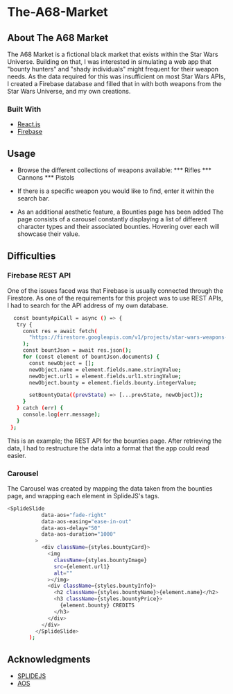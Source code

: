 # The-A68-Market
 
## About The A68 Market

The A68 Market is a fictional black market that exists within the Star Wars Universe. Building on that, I was interested in simulating a web app that "bounty hunters" and "shady individuals" might frequent for their weapon needs. As the data required for this was insufficient on most Star Wars APIs, I created a Firebase database and filled that in with both weapons from the Star Wars Universe, and my own creations.


### Built With
* [React.js](https://reactjs.org/)
* [Firebase](https://firebase.google.com/)


## Usage
* Browse the different collections of weapons available:
*** Rifles
*** Cannons
*** Pistols
* If there is a specific weapon you would like to find, enter it within the search bar.

* As an additional aesthetic feature, a Bounties page has been added
The page consists of a carousel constantly displaying a list of different character types and their associated bounties. Hovering over each will showcase their value.

## Difficulties

### Firebase REST API
One of the issues faced was that Firebase is usually connected through the Firestore. As one of the requirements for this project was to use REST APIs, I had to search for the API address of my own database. 

 ```sh
   const bountyApiCall = async () => {
    try {
      const res = await fetch(
        "https://firestore.googleapis.com/v1/projects/star-wars-weapons-info/databases/(default)/documents/bounties"
      );
      const bountJson = await res.json();
      for (const element of bountJson.documents) {
        const newObject = [];
        newObject.name = element.fields.name.stringValue;
        newObject.url1 = element.fields.url1.stringValue;
        newObject.bounty = element.fields.bounty.integerValue;

        setBountyData((prevState) => [...prevState, newObject]);
      }
    } catch (err) {
      console.log(err.message);
    }
  };
   ```
   
This is an example; the REST API for the bounties page. After retrieving the data, I had to restructure the data into a format that the app could read easier.

### Carousel
The Carousel was created by mapping the data taken from the bounties page, and wrapping each element in SplideJS's <Splide> tags.

   ```sh
 <SplideSlide
              data-aos="fade-right"
              data-aos-easing="ease-in-out"
              data-aos-delay="50"
              data-aos-duration="1000"
            >
              <div className={styles.bountyCard}>
                <img
                  className={styles.bountyImage}
                  src={element.url1}
                  alt=""
                ></img>
                <div className={styles.bountyInfo}>
                  <h2 className={styles.bountyName}>{element.name}</h2>
                  <h3 className={styles.bountyPrice}>
                    {element.bounty} CREDITS
                  </h3>
                </div>
              </div>
            </SplideSlide>
          );
  ```

## Acknowledgments
* [SPLIDEJS](https://splidejs.com/)
* [AOS](https://github.com/michalsnik/aos)
